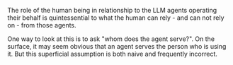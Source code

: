 The role of the human being in relationship to the LLM agents operating their behalf is quintessential to what the human can rely - and can not rely on - from those agents.  

One way to look at this is to ask "whom does the agent serve?".  On the surface, it may seem obvious that an agent serves the person who is using it. But this superficial assumption is both naive and frequently incorrect.
